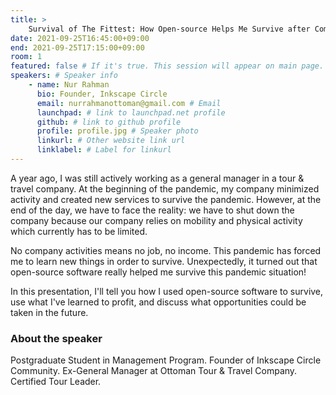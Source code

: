 ```yaml
---
title: >
    Survival of The Fittest: How Open-source Helps Me Survive after Company Shutdown 
date: 2021-09-25T16:45:00+09:00
end: 2021-09-25T17:15:00+09:00
room: 1
featured: false # If it's true. This session will appear on main page.
speakers: # Speaker info
    - name: Nur Rahman
      bio: Founder, Inkscape Circle
      email: nurrahmanottoman@gmail.com # Email
      launchpad: # link to launchpad.net profile
      github: # link to github profile
      profile: profile.jpg # Speaker photo
      linkurl: # Other website link url
      linklabel: # Label for linkurl
---
```

A year ago, I was still actively working as a general manager in a tour & travel company. At the beginning of the pandemic, my company minimized activity and created new services to survive the pandemic. However, at the end of the day, we have to face the reality: we have to shut down the company because our company relies on mobility and physical activity which currently has to be limited.

No company activities means no job, no income. This pandemic has forced me to learn new things in order to survive. Unexpectedly, it turned out that open-source software really helped me survive this pandemic situation!

In this presentation, I'll tell you how I used open-source software to survive, use what I've learned to profit, and discuss what opportunities could be taken in the future.

### About the speaker
Postgraduate Student in Management Program. Founder of Inkscape Circle Community. Ex-General Manager at Ottoman Tour & Travel Company. Certified Tour Leader.